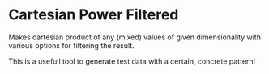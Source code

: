 # Cartesian Power Filtered
Makes cartesian product of any (mixed) values of given dimensionality with various options for filtering the result.

This is a usefull tool to generate test data with a certain, concrete pattern!
